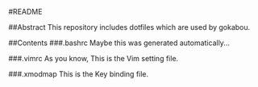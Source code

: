 #README

##Abstract
This repository includes dotfiles which are used by gokabou.

##Contents
###.bashrc
Maybe this was generated automatically...

###.vimrc
As you know, This is the Vim setting file.

###.xmodmap
This is the Key binding file.
